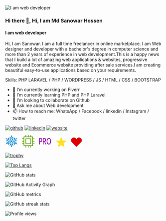 ![I am web developer](https://media.licdn.com/dms/image/C5616AQEJMFzfQv9Bfw/profile-displaybackgroundimage-shrink_350_1400/0/1662438326976?e=1695254400&v=beta&t=sYAWSmAYxlmH1KxGXgny4ujEcdQqlRGFB6tXKAxr-Ng)

### Hi there 👋, Hi, I am Md Sanowar Hossen
#### I am web developer


Hi, I am Sanowar. I am a full time freelancer in online marketplace. I am Web designer and developer with a bachelor's degree in computer science and more than 2 years of experience in web development.This is a happy news that I build a lot of amazing web applications & websites, progressive website and Ecommerce website providing after sale services.I am creating beautiful easy-to-use applications based on your requirements.

Skills:  PHP LARAVEL / PHP / WORDPRESS / JS / HTML / CSS / BOOTSTRAP

- 🔭 I’m currently working on Fiverr 
- 🌱 I’m currently learning PHP and PHP Laravel 
- 👯 I’m looking to collaborate on Github 
- 💬 Ask me about Web development 
- 📫 How to reach me: WhatsApp / Facebook / linkedin / Instagram / twitter 


[<img src='https://cdn.jsdelivr.net/npm/simple-icons@3.0.1/icons/github.svg' alt='github' height='40'>](https://github.com/sanowardev)  [<img src='https://cdn.jsdelivr.net/npm/simple-icons@3.0.1/icons/linkedin.svg' alt='linkedin' height='40'>](https://www.linkedin.com/in/sanowardev/)  [<img src='https://cdn.jsdelivr.net/npm/simple-icons@3.0.1/icons/icloud.svg' alt='website' height='40'>](https://mdsanowar.com/)  

<a href='https://archiveprogram.github.com/'><img src='https://raw.githubusercontent.com/acervenky/animated-github-badges/master/assets/acbadge.gif' width='40' height='40'></a> <a href='https://docs.github.com/en/developers'><img src='https://raw.githubusercontent.com/acervenky/animated-github-badges/master/assets/devbadge.gif' width='40' height='40'></a> <a href='https://github.com/pricing'><img src='https://raw.githubusercontent.com/acervenky/animated-github-badges/master/assets/pro.gif' width='40' height='40'></a> <a href='https://stars.github.com/'><img src='https://raw.githubusercontent.com/acervenky/animated-github-badges/master/assets/starbadge.gif' width='35' height='35'></a> <a href='https://docs.github.com/en/github/supporting-the-open-source-community-with-github-sponsors'><img src='https://raw.githubusercontent.com/acervenky/animated-github-badges/master/assets/sponsorbadge.gif' width='35' height='35'></a> 

[![trophy](https://github-profile-trophy.vercel.app/?username=sanowardev)](https://github.com/ryo-ma/github-profile-trophy)

[![Top Langs](https://github-readme-stats.vercel.app/api/top-langs/?username=sanowardev)](https://github.com/anuraghazra/github-readme-stats)

![GitHub stats](https://github-readme-stats.vercel.app/api?username=sanowardev&show_icons=true&count_private=true)  

![GitHub Activity Graph](https://activity-graph.herokuapp.com/graph?username=sanowardev)  

![GitHub metrics](https://metrics.lecoq.io/sanowardev)  

![GitHub streak stats](https://streak-stats.demolab.com/?user=sanowardev)  

![Profile views](https://gpvc.arturio.dev/sanowardev)  

